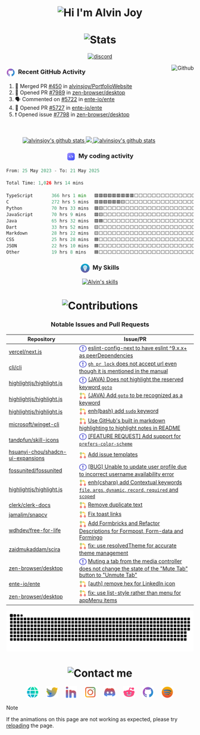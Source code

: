 <h1 align="center">
  <img alt="Hi I'm Alvin Joy" title="Hi" src="http://readme-typing-svg.herokuapp.com?font=Caveat&color=D300F7FF&size=60&pause=1000&center=true&vCenter=true&weight=700&width=800&height=70&lines=Hi%2C+I'm+Alvin+Joy;A+passionate+JavaScript+Developer">
</h1>
<h1 align="center">
  <img alt="Stats" title="Stats" src="https://readme-typing-svg.herokuapp.com/?font=Caveat&weight=500&size=30&pause=1000&center=true&vCenter=true&color=%8A51CD&width=380&height=45&lines=📊+Profile+Stats">
</h1>

<p align="center">
  <a href="https://discord.com/users/825382504353234954">
    <picture>
      <source alt="discord" media="(prefers-color-scheme: dark)" srcset="https://discord.c99.nl/widget/theme-4/825382504353234954.png" >
      <img alt="discord" src="https://discord.c99.nl/widget/theme-5/825382504353234954.png" />
    </picture>
  </a>
</p>

<p>
  <a href="https://github.com/alvinsjoy">
    <img align="right" alt="Github" src="https://github-readme-stats.vercel.app/api/top-langs/?username=alvinsjoy&layout=compact&theme=tokyonight&hide_border=true&langs_count=8&count_private=true&show_icons=true" alt="alvinsjoy's github stats" height="200" />
  </a>
</p>
<h3 align="left"><img align="center" src="./assets/icons/github.png" alt="skills" height="24" width="24" />&nbsp;&nbsp;Recent GitHub Activity</h3>

<!--START_SECTION:activity-->
1. 🎉 Merged PR [#450](https://github.com/alvinsjoy/PortfolioWebsite/pull/450) in [alvinsjoy/PortfolioWebsite](https://github.com/alvinsjoy/PortfolioWebsite)
2. 💪 Opened PR [#7989](https://github.com/zen-browser/desktop/pull/7989) in [zen-browser/desktop](https://github.com/zen-browser/desktop)
3. 🗣 Commented on [#5722](https://github.com/ente-io/ente/issues/5722#issuecomment-2833136573) in [ente-io/ente](https://github.com/ente-io/ente)
4. 💪 Opened PR [#5727](https://github.com/ente-io/ente/pull/5727) in [ente-io/ente](https://github.com/ente-io/ente)
5. ❗ Opened issue [#7798](https://github.com/zen-browser/desktop/issues/7798) in [zen-browser/desktop](https://github.com/zen-browser/desktop)
<!--END_SECTION:activity-->
<br>
<p align="center">
  <a href="https://github.com/alvinsjoy">
    <img src="https://streak-stats.demolab.com?user=alvinsjoy&theme=tokyonight&hide_border=true&currStreakNum=00EBE5&ring=EB5454&dates=B4EB57&fire=EB00D2&currStreakLabel=00EBE5&sideLabels=00EB54&sideNums=EBAF76&card_width=400" alt="alvinsjoy's github stats" height="200" />
  </a>
  <a href="https://github.com/alvinsjoy">
    <img src="https://github-readme-stats.vercel.app/api?username=alvinsjoy&show_icons=true&include_all_commits=true&count_private=true&show=discussions_started,discussions_answered&theme=tokyonight&hide_border=true" height="200" />
  </a>
  <a href="https://github.com/alvinsjoy">
    <img src="https://github-profile-trophy.vercel.app/?username=alvinsjoy&theme=tokyonight&no-frame=true&column=-1" alt="alvinsjoy's github stats" />
  </a>
</p>
<h3 align="center">
  <img align="center" src="./assets/icons/code.png" alt="code" height="24" width="24" />&nbsp;&nbsp;My coding activity
</h3>

<!--START_SECTION:waka-->

```py
From: 25 May 2023 - To: 21 May 2025

Total Time: 1,026 hrs 14 mins

TypeScript       366 hrs 1 min   🟥🟥🟥🟥🟥🟥🟥🟥🟥⬜⬜⬜⬜⬜⬜⬜⬜⬜⬜⬜⬜⬜⬜⬜⬜   35.67 %
C                272 hrs 5 mins  🟥🟥🟥🟥🟥🟥🟨⬜⬜⬜⬜⬜⬜⬜⬜⬜⬜⬜⬜⬜⬜⬜⬜⬜⬜   26.51 %
Python           70 hrs 33 mins  🟥🟨⬜⬜⬜⬜⬜⬜⬜⬜⬜⬜⬜⬜⬜⬜⬜⬜⬜⬜⬜⬜⬜⬜⬜   06.88 %
JavaScript       70 hrs 9 mins   🟥🟨⬜⬜⬜⬜⬜⬜⬜⬜⬜⬜⬜⬜⬜⬜⬜⬜⬜⬜⬜⬜⬜⬜⬜   06.84 %
Java             65 hrs 32 mins  🟥🟦⬜⬜⬜⬜⬜⬜⬜⬜⬜⬜⬜⬜⬜⬜⬜⬜⬜⬜⬜⬜⬜⬜⬜   06.39 %
Dart             33 hrs 52 mins  🟨⬜⬜⬜⬜⬜⬜⬜⬜⬜⬜⬜⬜⬜⬜⬜⬜⬜⬜⬜⬜⬜⬜⬜⬜   03.30 %
Markdown         28 hrs 22 mins  🟨⬜⬜⬜⬜⬜⬜⬜⬜⬜⬜⬜⬜⬜⬜⬜⬜⬜⬜⬜⬜⬜⬜⬜⬜   02.76 %
CSS              25 hrs 28 mins  🟦⬜⬜⬜⬜⬜⬜⬜⬜⬜⬜⬜⬜⬜⬜⬜⬜⬜⬜⬜⬜⬜⬜⬜⬜   02.48 %
JSON             22 hrs 10 mins  🟦⬜⬜⬜⬜⬜⬜⬜⬜⬜⬜⬜⬜⬜⬜⬜⬜⬜⬜⬜⬜⬜⬜⬜⬜   02.16 %
Other            19 hrs 8 mins   🟦⬜⬜⬜⬜⬜⬜⬜⬜⬜⬜⬜⬜⬜⬜⬜⬜⬜⬜⬜⬜⬜⬜⬜⬜   01.86 %
```

<!--END_SECTION:waka-->

<h3 align="center">
  <img align="center" src="./assets/icons/skill.png" alt="skills" height="24" width="24" />&nbsp;&nbsp;My Skills
</h3>
<p align="center">
  <a href="https://github.com/alvinsjoy">
      <img alt="Alvin's skills" src="https://go-skill-icons.vercel.app/api/icons?i=c,java,python,numpy,fastapi,pytorch,tensorflow,html,css,javascript,typescript,nodejs,react,nextjs,authjs,zustand,tailwindcss,dart,flutter,git,githubactions,md,postman,mysql,mongodb,postgresql,supabase,appwrite&perline=14&theme=auto">
  </a>
</p>

<h1 align="center">
  <img alt="Contributions" title="Contributions" src="https://readme-typing-svg.herokuapp.com/?font=Caveat&weight=500&size=30&pause=1000&center=true&vCenter=true&color=F77171FF&lines=📝+GitHub+Contributions">
</h1>
<h3 align="center">Notable Issues and Pull Requests</h3>
<div align="center">
  
| Repository                                           | Issue/PR                               |
| -----------                                          | -----------                            |
| [vercel/next.js](https://github.com/vercel/next.js) | <img align="center" src="./assets/icons/issue.svg" alt="issue" height="20" width="20"/> [eslint-config-next to have eslint ^9.x.x+ as peerDependencies](https://github.com/vercel/next.js/issues/64853) |
| [cli/cli](https://github.com/cli/cli) |<img align="center" src="./assets/icons/issue.svg" alt="issue" height="20" width="20"/> [`gh pr lock` does not accept url even though it is mentioned in the manual](https://github.com/cli/cli/issues/8816) |
| [highlightjs/highlight.js](https://github.com/highlightjs/highlight.js) | <img align="center" src="./assets/icons/issue.svg" alt="issue" height="20" width="20"/> [(JAVA) Does not highlight the reserved keyword `goto`](https://github.com/highlightjs/highlight.js/issues/3962) |
| [highlightjs/highlight.js](https://github.com/highlightjs/highlight.js) | <img align="center" src="./assets/icons/pr.png" alt="pr" height="20" width="20"/> [(JAVA) Add `goto` to be recognized as a keyword](https://github.com/highlightjs/highlight.js/pull/3963) |
| [highlightjs/highlight.js](https://github.com/highlightjs/highlight.js) | <img align="center" src="./assets/icons/pr.png" alt="pr" height="20" width="20"/> [enh(bash) add `sudo` keyword](https://github.com/highlightjs/highlight.js/pull/3977) |
| [microsoft/winget-cli](https://github.com/microsoft/winget-cli) | <img align="center" src="./assets/icons/pr.png" alt="pr" height="20" width="20"/> [Use GitHub's built in markdown highlighting to highlight notes in README](https://github.com/microsoft/winget-cli/pull/4441)
| [tandpfun/skill-icons](https://github.com/tandpfun/skill-icons) | <img align="center" src="./assets/icons/issue.svg" alt="issue" height="20" width="20"/> [[FEATURE REQUEST] Add support for `prefers-color-scheme`](https://github.com/tandpfun/skill-icons/issues/986) |
| [hsuanyi-chou/shadcn-ui-expansions](https://github.com/hsuanyi-chou/shadcn-ui-expansions) | <img align="center" src="./assets/icons/pr.png" alt="pr" height="20" width="20"/> [Add issue templates](https://github.com/hsuanyi-chou/shadcn-ui-expansions/pull/94)
| [fossunited/fossunited](https://github.com/fossunited/fossunited) | <img align="center" src="./assets/icons/issue.svg" alt="issue" height="20" width="20"/> [[BUG] Unable to update user profile due to incorrect username availability error](https://github.com/fossunited/fossunited/issues/505)
| [highlightjs/highlight.js](https://github.com/highlightjs/highlight.js) | <img align="center" src="./assets/icons/pr.png" alt="pr" height="20" width="20"/> [enh(csharp) add Contextual keywords `file`, `args`, `dynamic`, `record`, `required` and `scoped`](https://github.com/highlightjs/highlight.js/pull/4087)
| [clerk/clerk-docs](https://github.com/clerk/clerk-docs) | <img align="center" src="./assets/icons/pr.png" alt="pr" height="20" width="20"/> [Remove duplicate text](https://github.com/clerk/clerk-docs/pull/1425)
| [jamaljm/snapcv](https://github.com/jamaljm/snapcv) | <img align="center" src="./assets/icons/pr.png" alt="pr" height="20" width="20"/> [Fix toast links](https://github.com/jamaljm/snapcv/pull/4)
| [wdhdev/free-for-life](https://github.com/wdhdev/free-for-life) | <img align="center" src="./assets/icons/pr.png" alt="pr" height="20" width="20"/> [Add Formbricks and Refactor Descriptions for Formpost, Form-data and Formingo](https://github.com/wdhdev/free-for-life/pull/99)
| [zaidmukaddam/scira](https://github.com/zaidmukaddam/scira) | <img align="center" src="./assets/icons/pr.png" alt="pr" height="20" width="20"/> [fix: use resolvedTheme for accurate theme management](https://github.com/zaidmukaddam/scira/pull/105)
| [zen-browser/desktop](https://github.com/zen-browser/desktop) | <img align="center" src="./assets/icons/issue.svg" alt="pr" height="20" width="20"/> [Muting a tab from the media controller does not change the state of the "Mute Tab" button to "Unmute Tab"](https://github.com/zen-browser/desktop/issues/7798)
| [ente-io/ente](https://github.com/ente-io/ente) | <img align="center" src="./assets/icons/pr.png" alt="pr" height="20" width="20"/> [[auth] remove hex for LinkedIn icon](https://github.com/ente-io/ente/pull/5727)
| [zen-browser/desktop](https://github.com/zen-browser/desktop) | <img align="center" src="./assets/icons/pr.png" alt="pr" height="20" width="20"/> [fix: use list-style rather than menu for appMenu items](https://github.com/zen-browser/desktop/pull/7989)
</div>
<p align="center">
  <a href="https://github.com/alvinsjoy">
    <picture>
      <source alt="github contribution grid snake animation" media="(prefers-color-scheme: dark)" srcset="https://raw.githubusercontent.com/alvinsjoy/alvinsjoy/output/github-contribution-grid-snake-dark.svg">
      <img alt="github contribution grid snake animation" src="https://raw.githubusercontent.com/alvinsjoy/alvinsjoy/output/github-contribution-grid-snake.svg">
    </picture>
  </a>
</p>
<h1 align="center">
  <img alt="Contact me" title="Contact" src="https://readme-typing-svg.herokuapp.com/?font=Caveat&weight=500&size=30&pause=1000&center=true&vCenter=true&color=%23F7B049&lines=🤙+Contact+me">
</h1>
<p align="center">
  <a href="https://alvinjoy.vercel.app" target="_blank"><img alt="Portfolio" title="Portfolio" height="32" width="32" src="./assets/icons/website.png"/></a>&nbsp;&nbsp;&nbsp;&nbsp;
  <a href="https://twitter.com/_alvinjoy_" target="_blank"><img alt="Twitter" title="Twitter" height="32" width="32" src="./assets/icons/twitter.svg"/></a>&nbsp;&nbsp;&nbsp;&nbsp;
  <a href="https://www.linkedin.com/in/alvinsjoy" target="_blank"><img alt="LinkedIn" title="LinkedIn" height="32" width="32" src="./assets/icons/linkedin.svg"/></a>&nbsp;&nbsp;&nbsp;&nbsp;
  <a href="https://instagram.com/_alvinjoy_" target="_blank"><img alt="Instagram" title="Instagram" height="32" width="32" src="./assets/icons/instagram.svg"/></a>&nbsp;&nbsp;&nbsp;&nbsp;
  <a href="https://discord.com/users/825382504353234954" target="_blank"><img alt="Discord" title="Discord" height="32" width="32" src="./assets/icons/discord.svg"/></a>&nbsp;&nbsp;&nbsp;&nbsp;
  <a href="https://reddit.com/u/alvinjoy" target="_blank"><img alt="Reddit" title="Reddit" height="32" width="32" src="./assets/icons/reddit.svg"/></a>&nbsp;&nbsp;&nbsp;&nbsp;
  <a href="https://github.com/alvinsjoy" target="_blank"><img alt="GitHub" title="GitHub" height="32" width="32" src="./assets/icons/github.png"/></a>&nbsp;&nbsp;&nbsp;&nbsp;
  <a href="https://open.spotify.com/user/lwsg3h1l2wm80gp22bfiv1npi" target="_blank"><img alt="Spotify" title="Spotify" height="32" width="32" src="./assets/icons/spotify.svg"/></a>
</p>

> [!NOTE]
> If the animations on this page are not working as expected, please try [reloading](https://github.com/alvinsjoy) the page.
